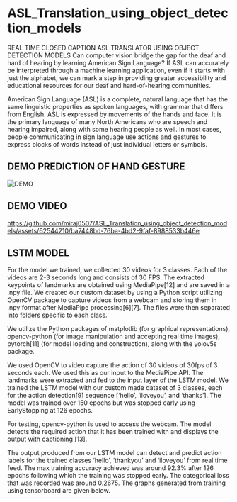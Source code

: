 # ASL_Translation_using_object_detection_models
REAL TIME CLOSED CAPTION ASL TRANSLATOR USING   OBJECT DETECTION MODELS
Can computer vision bridge the gap for the deaf and hard of hearing by learning American Sign Language? If ASL can accurately be interpreted through a machine learning application, even if it starts with just the alphabet, we can mark a step in providing greater accessibility and educational resources for our deaf and hard-of-hearing communities.

American Sign Language (ASL) is a complete, natural language that has the same linguistic properties as spoken languages, with grammar that differs from English. ASL is expressed by movements of the hands and face. It is the primary language of many North Americans who are speech and hearing impaired, along with some hearing people as well. In most cases, people communicating in sign language use actions and gestures to express blocks of words instead of just individual letters or symbols. 
## DEMO PREDICTION OF HAND GESTURE 

![DEMO](https://github.com/miraj0507/ASL_Translation_using_object_detection_models/assets/62544210/dcff17a3-1e3d-41ab-a683-8051789fb18a)



## DEMO VIDEO

https://github.com/miraj0507/ASL_Translation_using_object_detection_models/assets/62544210/ba7448bd-76ba-4bd2-9faf-8988533b446e



## LSTM MODEL
 
For the model we trained, we collected 30 videos for 3 classes. Each of the videos are 2-3 seconds long and consists of 30 FPS. The extracted keypoints of landmarks are obtained using MediaPipe[12] and are saved in a .npy file. We created our custom dataset by using a Python script utilizing OpenCV package to capture videos from a webcam and storing them in .npy format after MediaPipe processing[6][7]. The files were then separated into folders specific to each class.

We utilize the Python packages of matplotlib (for graphical representations), opencv-python (for image manipulation and accepting real time images), pytorch[11] (for model loading and construction), along with the yolov5s package.

We used OpenCV to video capture the action of 30 videos of 30fps of 3 seconds each. We used this as our input to the MediaPipe API. The landmarks were extracted and fed to the input layer of the LSTM model. We trained the LSTM model with our custom made dataset of 3 classes, each for the action detection[9] sequence [‘hello’, ‘iloveyou’, and ‘thanks’]. The model was trained over 150 epochs but was stopped early using EarlyStopping at 126 epochs. 

For testing, opencv-python is used to access the webcam. The model detects the required action that it has been trained with and displays the output with captioning [13].

The output produced from our LSTM model can detect and predict action labels for the trained classes ‘hello’, ‘thankyou’ and ‘iloveyou’ from real time feed.
The max training accuracy achieved was around 92.3% after 126 epochs following which the training was stopped early. The categorical loss that was recorded was around 0.2675. The graphs generated from training using tensorboard are given below. 


